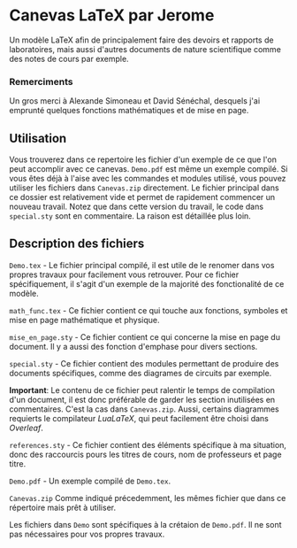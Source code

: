 # Canevas LaTeX par Jerome
Un modèle LaTeX afin de principalement faire des devoirs et rapports de laboratoires, mais aussi d'autres documents de nature scientifique comme des notes de cours par exemple.

### Remerciments
Un gros merci à Alexande Simoneau et David Sénéchal, desquels j'ai emprunté quelques fonctions mathématiques et de mise en page.

## Utilisation
Vous trouverez dans ce repertoire les fichier d'un exemple de ce que l'on peut accomplir avec ce canevas. `Demo.pdf` est même un exemple compilé. Si vous êtes déjà à l'aise avec les commandes et modules utilisé, vous pouvez utiliser les fichiers dans `Canevas.zip` directement. Le fichier principal dans ce dossier est relativement vide et permet de rapidement commencer un nouveau travail. Notez que dans cette version du travail, le code dans `special.sty` sont en commentaire. La raison est détaillée plus loin.

## Description des fichiers
`Demo.tex` - Le fichier principal compilé, il est utile de le renomer dans vos propres travaux pour facilement vous retrouver. Pour ce fichier spécifiquement, il s'agit d'un exemple de la majorité des fonctionalité de ce modèle.

`math_func.tex` - Ce fichier contient ce qui touche aux fonctions, symboles et mise en page mathématique et physique.

`mise_en_page.sty` - Ce fichier contient ce qui concerne la mise en page du document. Il y a aussi des fonction d'emphase pour divers sections.

`special.sty` - Ce fichier contient des modules permettant de produire des documents spécifiques, comme des diagrames de circuits par exemple. 

**Important**: Le contenu de ce fichier peut ralentir le temps de compilation d'un document, il est donc préférable de garder les section inutilisées en commentaires. C'est la cas dans `Canevas.zip`. Aussi, certains diagrammes requierts le compilateur *LuaLaTeX*, qui peut facilement être choisi dans *Overleaf*.

`references.sty` - Ce fichier contient des éléments spécifique à ma situation, donc des raccourcis pours les titres de cours, nom de professeurs et page titre.

`Demo.pdf` - Un exemple compilé de `Demo.tex`.

`Canevas.zip` Comme indiqué précedemment, les mêmes fichier que dans ce répertoire mais prêt à utiliser.

Les fichiers dans `Demo` sont spécifiques à la crétaion de `Demo.pdf`. Il ne sont pas nécessaires pour vos propres travaux.
